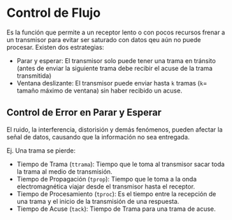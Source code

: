 # Control de Flujo

Es la función que permite a un receptor lento o con pocos recursos frenar a un transmisor para evitar ser saturado con datos qeu aún no puede procesar. Existen dos estrategias:

- Parar y esperar: El transmisor solo puede tener una trama en tránsito (antes de enviar la siguiente trama debe recibir el acuse de la trama transmitida)
- Ventana deslizante: El transmisor puede enviar hasta `k` tramas (`k`= tamaño máximo de ventana) sin haber recibido un acuse.

## Control de Error en Parar y Esperar

El ruido, la interferencia, distorisión y demás fenómenos, pueden afectar la señal de datos, causando que la información no sea entregada.

Ej. Una trama se pierde:

- Tiempo de Trama (`ttrama`): Tiempo que le toma al transmisor sacar toda la trama al medio de transmisión.
- Tiempo de Propagación (`tprop`): Tiempo que le toma a la onda electromagnética viajar desde el transmisor hasta el receptor.
- Tiempo de Procesamiento (`tproc`): Es el tiempo entre la recepción de una trama y el inicio de la transmisión de una respuesta.
- Tiempo de Acuse (`tack`): Tiempo de Trama para una trama de acuse.